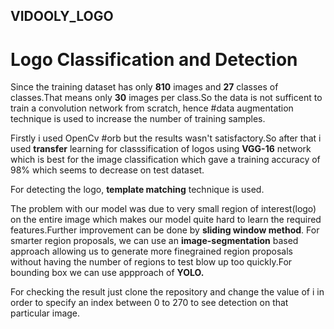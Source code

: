 ## VIDOOLY_LOGO
# Logo Classification and Detection

Since the training dataset has only **810** images and **27** classes of classes.That means only **30** images per class.So the data is not sufficent to train a convolution network from scratch, hence #data augmentation technique is used to increase the number of training samples.

Firstly i used OpenCv #orb but the results wasn't satisfactory.So after that i used **transfer** learning for classsification of logos using **VGG-16** network which is best for the image classification which gave a training accuracy of 98% which seems to decrease on test dataset.

For detecting the logo, **template matching** technique is used.

The problem with our model was due to very small region of interest(logo) on the entire image which makes our model quite hard to learn the required features.Further improvement can be done by **sliding window method**. For smarter region proposals, we can use an **image-segmentation** based approach allowing us to generate more finegrained region proposals without having the number of regions to test blow up too quickly.For bounding box we can use appproach of **YOLO.**  

For checking the result just clone the repository and change the value of i in order to specify an index between 0 to 270 to see detection on that particular image.
